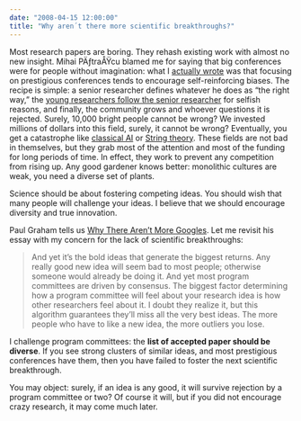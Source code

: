 ```yaml
---
date: "2008-04-15 12:00:00"
title: "Why aren´t there more scientific breakthroughs?"
---
```




Most research papers are boring. They rehash existing work with almost no new insight. Mihai PÄƒtraÅŸcu blamed me for saying that big conferences were for people without imagination: what I [actually wrote](/lemire/blog/2008/03/04/what-are-conferences-good-for/) was that focusing on prestigious conferences tends to encourage self-reinforcing biases. The recipe is simple: a senior researcher defines whatever he does as &ldquo;the right way,&rdquo; the [young researchers follow the senior researcher](/lemire/blog/2008/03/18/why-are-there-no-new-einstein/) for selfish reasons, and finally, the community grows and whoever questions it is rejected. Surely, 10,000 bright people cannot be wrong? We invested millions of dollars into this field, surely, it cannot be wrong? Eventually, you get a catastrophe like [classical AI](https://en.wikipedia.org/wiki/Artificial_intelligence#Traditional_symbolic_AI) or [String theory](https://en.wikipedia.org/wiki/String_theory). These fields are not bad in themselves, but they grab most of the attention and most of the funding for long periods of time. In effect, they work to prevent any competition from rising up. Any good gardener knows better: monolithic cultures are weak, you need a diverse set of plants.

Science should be about fostering competing ideas. You should wish that many people will challenge your ideas. I believe that we should encourage diversity and true innovation.

Paul Graham tells us [Why There Aren&rsquo;t More Googles](http://www.paulgraham.com/googles.html). Let me revisit his essay with my concern for the lack of scientific breakthroughs:

> And yet it&rsquo;s the bold ideas that generate the biggest returns. Any really good new idea will seem bad to most people; otherwise someone would already be doing it. And yet most program committees are driven by consensus. The biggest factor determining how a program committee will feel about your research idea is how other researchers feel about it. I doubt they realize it, but this algorithm guarantees they&rsquo;ll miss all the very best ideas. The more people who have to like a new idea, the more outliers you lose.

I challenge program committees: the __list of accepted paper should be diverse__. If you see strong clusters of similar ideas, and most prestigious conferences have them, then you have failed to foster the next scientific breakthrough.

You may object: surely, if an idea is any good, it will survive rejection by a program committee or two? Of course it will, but if you did not encourage crazy research, it may come much later.
